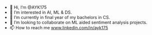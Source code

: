 - 👋 Hi, I’m @AYK175
- 👀 I’m interested in AI, ML & DS.
- 🌱 I’m currently in final year of my bachelors in CS.
- 💞️ I’m looking to collaborate on ML aided sentiment analysis projects.
- 📫 How to reach me www.linkedin.com/in/ayk175

<!---
AYK175/AYK175 is a ✨ special ✨ repository because its `README.md` (this file) appears on your GitHub profile.
You can click the Preview link to take a look at your changes.
--->
